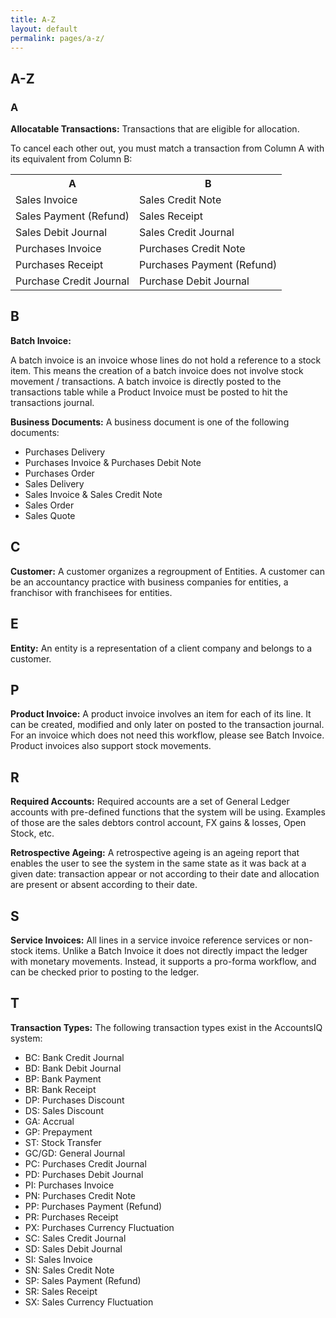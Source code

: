 ```yaml
---
title: A-Z
layout: default
permalink: pages/a-z/
---
```

## A-Z

### A
**Allocatable Transactions:**
Transactions that are eligible for allocation.

To cancel each other out, you must match a transaction from Column A with its equivalent from Column B:

<table>
    <tr>
        <th>A</th>
        <th>B</th>
    </tr>    
    <tr>
        <td>Sales Invoice</td>
        <td>Sales Credit Note</td>
    </tr>
    <tr>
        <td>Sales Payment (Refund)</td>
        <td>Sales Receipt</td>
    </tr>
    <tr>
        <td>Sales Debit Journal</td>
        <td>Sales Credit Journal</td>
    </tr>
    <tr>
        <td>Purchases Invoice</td>
        <td>Purchases Credit Note</td>
    </tr>
    <tr>
        <td>Purchases Receipt</td>
        <td>Purchases Payment (Refund)</td>
    </tr>
    <tr>
        <td>Purchase Credit Journal</td>
        <td>Purchase Debit Journal</td>
    </tr>
</table>

## B

**Batch Invoice:**

A batch invoice is an invoice whose lines do not hold a reference to a stock item. This means the creation of a batch invoice does not involve stock movement / transactions. A batch invoice is directly posted to the transactions table while a Product Invoice must be posted to hit the transactions journal.

**Business Documents:**
A business document is one of the following documents:

- Purchases Delivery
- Purchases Invoice & Purchases Debit Note
- Purchases Order
- Sales Delivery
- Sales Invoice & Sales Credit Note
- Sales Order
- Sales Quote

## C

**Customer:**
A customer organizes a regroupment of Entities. A customer can be an accountancy practice with business companies for entities, a franchisor with franchisees for entities.

## E

**Entity:**
An entity is a representation of a client company and belongs to a customer. 

## P

**Product Invoice:**
A product invoice involves an item for each of its line. It can be created, modified and only later on posted to the transaction journal. For an invoice which does not need this workflow, please see Batch Invoice. Product invoices also support stock movements.

## R

**Required Accounts:**
Required accounts are a set of General Ledger accounts with pre-defined functions that the system will be using. Examples of those are the sales debtors control account, FX gains & losses, Open Stock, etc.

**Retrospective Ageing:**
A retrospective ageing is an ageing report that enables the user to see the system in the same state as it was back at a given date: transaction appear or not according to their date and allocation are present or absent according to their date.

## S

**Service Invoices:**
All lines in a service invoice reference services or non-stock items. Unlike a Batch Invoice it does not directly impact the ledger with monetary movements. Instead, it supports a pro-forma workflow, and can be checked prior to posting to the ledger.

## T

**Transaction Types:**
The following transaction types exist in the AccountsIQ system:
- BC: Bank Credit Journal
- BD: Bank Debit Journal
- BP: Bank Payment
- BR: Bank Receipt
- DP: Purchases Discount
- DS: Sales Discount
- GA: Accrual
- GP: Prepayment
- ST: Stock Transfer
- GC/GD: General Journal
- PC: Purchases Credit Journal
- PD: Purchases Debit Journal
- PI: Purchases Invoice
- PN: Purchases Credit Note
- PP: Purchases Payment (Refund)
- PR: Purchases Receipt
- PX: Purchases Currency Fluctuation
- SC: Sales Credit Journal
- SD: Sales Debit Journal
- SI: Sales Invoice
- SN: Sales Credit Note
- SP: Sales Payment (Refund)
- SR: Sales Receipt
- SX: Sales Currency Fluctuation
